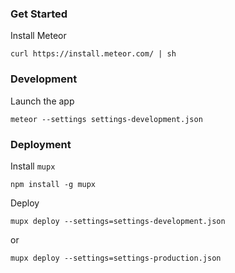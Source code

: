 ### Get Started
Install Meteor

```
curl https://install.meteor.com/ | sh
```

### Development
Launch the app
```
meteor --settings settings-development.json
```

### Deployment
Install `mupx`

```
npm install -g mupx
```

Deploy
```
mupx deploy --settings=settings-development.json
```

or

```
mupx deploy --settings=settings-production.json
```
